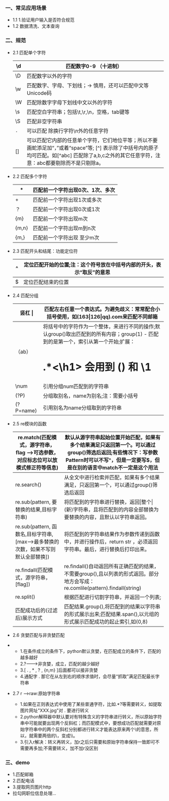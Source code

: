 ### 一、常见应用场景

- 1.1 1.验证用户输入是否符合规范
- 1.2 数据清洗、文本查询

### 二、规范

- 2.1 匹配单个字符

  | \d   | 匹配数字0-9 （十进制）                                       |
  | ---- | ------------------------------------------------------------ |
  | \D   | 匹配数字以外的字符                                           |
  | \w   | 匹配数字、字母、下划线；-> 慎用，还可以匹配中文等Unicode码   |
  | \W   | 匹配除数字字母下划线中文以外的字符                           |
  | \s   | 匹配空白字符串；包括\t,\r,\n，空格，tab键等                  |
  | \S   | 匹配非空字符串                                               |
  | `.`  | 可以匹配 除换行字符\n外的任意字符                            |
  | []   | 可以匹配它内部的任意单个字符，它们地位平等；所以不要画蛇添足加“，”或着“space”等;   [^] 表示除了中括号内的原子均可匹配。如[^abc]  匹配除了a,b,c之外的其它任意字符，注意：abc都要剔除而不是只剔除a。 |

- 2.2 匹配多个字符

  | *     | 匹配前一个字符出现0次、1次、多次 |
  | ----- | -------------------------------- |
  | +     | 匹配前一个字符出现1次或多次      |
  | ？    | 匹配前一个字符出现0次或1次       |
  | {m}   | 匹配前一个字符出现m次            |
  | {m,n} | 匹配前一个字符出现m到n次         |
  | {m,}  | 匹配前一个字符出现 至少m次       |

- 2.3  匹配开头和结尾：功能定位符

  | ^    | 定位匹配开始的位置;注：这个符号放在中括号内部的开头，表示“取反”的意思 |
  | ---- | ------------------------------------------------------------ |
  | $    | 定位匹配结束的位置                                           |

- 2.4 匹配分组

  | 竖杠 \|    | 匹配左右任意一个表达式。为避免歧义：常常配合小括号使用，如(163\|126\|qq)\.com来匹配不同邮箱 |
  | ---------- | ------------------------------------------------------------ |
  | （ab）     | 将括号中的字符作为一个整体，来进行不同的操作;默认group()取出匹配到的所有内容；group(1) - 匹配到的是第一个，索引从第一个开始;扩展：<h1>.*<\h1>  会用到 ()  和 \1 |
  | \num       | 引用分组num匹配到的字符串                                    |
  | (?P<name>) | 分组取别名，name为别名;注：需要小括号                        |
  | (?P=name)  | 引用别名为name分组取到的字符串                               |

- 2.5 re模块的函数

  | re.match(匹配模式，源字符串，flag -->可选参数，对应标志位可以放模式修正符等信息) | 默认从源字符串起始位置开始匹配，如果有多个结果满足只返回第一个。可以通过group()筛选后返回;有些情况下：写参数Pattern时可以不写^，但是一定要写$，但是在别的语言中match不一定是这个用法 |
  | ------------------------------------------------------------ | ------------------------------------------------------------ |
  | re.search()                                                  | 从全文中进行检索并匹配，如果有多个结果满足，只返回第一个，可以通过group()筛选后返回 |
  | re.sub(pattern, 要替换的结果,目标字符串)                     | 将匹配到的字符串进行替换，返回\|整个\|(新)字符串，且将匹配到的内容全部替换为要替换的内容，且默认以字符串返回。 |
  | re.sub(pattern, 函数名,目标字符串,[max-->最多替换的次数，如果不写则默认全部替换]) | 将匹配到的字符串结果作为参数传递到函数中，并进行操作后，return str  ，必须返回字符串。最后，进行替换后打印出来。 |
  | re.findall(匹配模式，源字符串，[flag])                       | re.findall()自动返回所有正确匹配的结果，不需要group(),且以列表的形式返回。部分地方会写成：re.comlile(pattern).findall(string) |
  | re.split()                                                   | 根据匹配进行切割字符串，并返回一个列表;                      |
  | 匹配成功后的(过滤后)展示方式                                 | 匹配结果.group(),将匹配到的结果以字符串的形式展示出来;匹配结果.span(),以元组的形式展示匹配成功的起止索引,如(0,8) |

- 2.6 贪婪匹配与非贪婪匹配

- - 1.在条件成立的条件下，python默认贪婪，在匹配成立的条件下，匹配的越多越好
  - 2.?--->非贪婪，成立，匹配的越少越好
  - 3.[   .  , *  ,  ?  , {n,m}   ]后面都可以接非贪婪
  - 4.通配字 . 那它在从左到右的顺序求值时，会尽量“抓取”满足匹配最长字符串

- 2.7 r -->raw:原始字符串

  - 1.如果在正则表达式中使用了某些普通字符，比如.*?等需要转义，如提取图片网址"XXX.jpg"对 . 要进行转义
  - 2.python解释器中默认要对有特殊含义的字符串进行转义，所以原始字符串中可能就要出现两个反斜杠；而匹配模式中，要想成功匹配就需要对原始字符串中的两个反斜杠分别都进行转义才能表达原来两个\\的意思，所以，就需要两倍的\\，变成\\\\。
  - 3.引入r解决：转义再转义，加r之后只需要和原始字符串保持一致即可不需要再多加;不需要转义，加不加r没区别

### 三、demo

- 1.匹配邮箱
- 2.匹配电话
- 3.提取网页图片http
- 拉勾网职位信息处理...